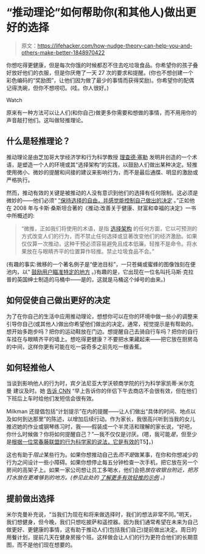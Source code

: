 # “推动理论”如何帮助你(和其他人)做出更好的选择

> 原文：<https://lifehacker.com/how-nudge-theory-can-help-you-and-others-make-better-1848970422>

你想吃得更健康，但是每次你饿的时候都忍不住去吃垃圾食品。你希望你的孩子叠好放好他们的衣服，但是你厌倦了一天 27 次的要求和提醒。(你也不想创建一个彩色编码的“奖励图”，让他们因为做了最少的事情而获得奖励)。你希望你的配偶记得洗碗，但你不想唠叨。(哇。你人很好。)

Watch

原来有一种方法可以让人们(和你自己)做更多你需要和想做的事情，而不用用你的声音敲打他们。这叫做轻推理论。

## 什么是轻推理论？

推动理论是由芝加哥大学经济学和行为科学教授 [理查德·塞勒](https://www.chicagobooth.edu/faculty/directory/t/richard-h-thaler) 发明并创造的一个术语，是塑造一个人的环境或其“选择架构”的实践，以鼓励人们做出某种决定。轻推使用微小、微妙的提醒和间接的建议来影响行为，而不是最后通牒、明显的激励或严格执行。

然而，推动有效的关键是被推动的人没有意识到他们的选择有任何限制。这必须是微妙的——他们必须“ [”保持选择的自由，并感觉能控制自己做出的决定](https://www.imperial.ac.uk/nudgeomics/about/what-is-nudge-theory/) 。”正如他在 2008 年与卡斯·桑斯坦合著的《推动:改善关于健康、财富和幸福的决定》一书中所概述的:

> “微推，正如我们将使用的术语，是指 [选择架构](https://en.wikipedia.org/wiki/Choice_architecture) 的任何方面，它以可预测的方式改变人们的行为，而不禁止任何选择或显著改变他们的经济激励。如果仅仅算一次推动，这种干预必须容易避免且成本低廉。轻推不是命令。将水果放在与眼睛齐平的位置算作轻推。禁止垃圾食品不会。”

(有趣的事实:微移的一个著名例子是“便池目标”，一只苍蝇或蜜蜂的图像蚀刻在便池内，以“ [鼓励用户瞄准特定的地方](https://en.wikipedia.org/wiki/Urinal_target) 。)有趣的是，它出现在一位名叫托马斯·克拉普的英国绅士制造的马桶中——是的，这就是马桶这个绰号的由来。)

## 如何促使自己做出更好的决定

为了在你自己的生活中应用推动理论，想想你可以在你的环境中做一些小的调整来引导你自己(或其他人)做出你希望他们做出的决定。通常，视觉提示是有帮助的。想开始多跑步吗？把你的运动鞋放在门边。想提醒自己去骑自行车吗？把你的自行车挂在与眼睛齐平的墙上。想吃得更健康？不要把水果藏起来——把它放在厨房岛的中间，这样你更有可能在吃一袋奇多之前先吃一根香蕉。

## 如何轻推他人

当谈到影响他人的行为时，宾夕法尼亚大学沃顿商学院的行为科学家凯蒂·米尔克曼 建议及时。她 [告诉 CNN](https://edition.cnn.com/2021/10/12/health/nudge-healthy-behavior-wellness/index.html) “早上告诉你的伴侣下午去商店不会很有效，但在他们下班后上车时给他们发短信会很有效。

Milkman 还提倡包括“计划提示”在内的提醒——让人们做出“具体的时间、地点以及如何到达那里”的陈述，以增加后续行动。作为家长，我很高兴听到当我的女儿推迟她的作业或钢琴练习时，我——假装成一个半灵活和理解的家长说，“好吧，你什么时候做？你将如何提醒自己？”—我不仅仅是讨厌。(嗯，我可能*是*，但至少是[根据一位常春藤联盟的行为科学家的说法，它是有效的](https://edition.cnn.com/2021/10/12/health/nudge-healthy-behavior-wellness/index.html)T5】。)

这也有助于*阻止*某些行为。如果你想推动自己去*而不是*做某事，在你和你想减少的行为之间设计一些小障碍。如果你想停止每五分钟检查一次手机，把它放在另一个房间的高架子上。如果一家公司想让员工多喝水，他们会把*放在收银台附近，把苏打水放在更难够到的地方。(参见此处的 [了解更多有效轻推的示例](https://effectiviology.com/nudge/) 。)*

## 提前做出选择

米尔克曼补充说，“当我们为现在和将来做选择时，我们的想法非常不同。”明天，我们想健身，但今晚，我们只想吃披萨和遥控器。因为我们通常希望在未来为自己做更好、更健康的事情，这有助于推动人们(包括我们自己)提前做出决定。周日的用餐计划，提前几天在健身房报个班。这样做会让人们的行为更符合他们的长期意图，而不是他们现在想要的。